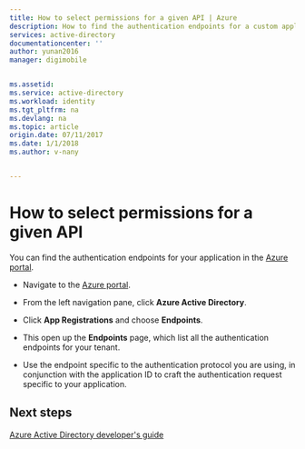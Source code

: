 ```yaml
---
title: How to select permissions for a given API | Azure
description: How to find the authentication endpoints for a custom application you are developing or registering with Azure AD.
services: active-directory
documentationcenter: ''
author: yunan2016
manager: digimobile


ms.assetid: 
ms.service: active-directory
ms.workload: identity
ms.tgt_pltfrm: na
ms.devlang: na
ms.topic: article
origin.date: 07/11/2017
ms.date: 1/1/2018
ms.author: v-nany


---
```


# How to select permissions for a given API

You can find the authentication endpoints for your application in the [Azure portal](https://portal.azure.cn).

-   Navigate to the [Azure portal](https://portal.azure.cn).

-   From the left navigation pane, click **Azure Active Directory**.

-   Click **App Registrations** and choose **Endpoints**.

-   This open up the **Endpoints** page, which list all the authentication endpoints for your tenant.

-   Use the endpoint specific to the authentication protocol you are using, in conjunction with the application ID to craft the authentication request specific to your application.

## Next steps
[Azure Active Directory developer's guide](active-directory/develop/active-directory-developers-guide#authentication-and-authorization-protocols)
